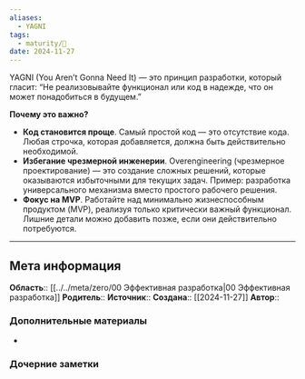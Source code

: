 ```yaml
---
aliases:
  - YAGNI
tags:
  - maturity/🌱
date: 2024-11-27
---
```

YAGNI (You Aren’t Gonna Need It) — это принцип разработки, который гласит: “Не реализовывайте функционал или код в надежде, что он может понадобиться в будущем.”

**Почему это важно?**
- **Код становится проще**. Самый простой код — это отсутствие кода. Любая строчка, которая добавляется, должна быть действительно необходимой.
- **Избегание чрезмерной инженерии**. Overengineering (чрезмерное проектирование) — это создание сложных решений, которые оказываются избыточными для текущих задач. Пример: разработка универсального механизма вместо простого рабочего решения.
- **Фокус на MVP**. Работайте над минимально жизнеспособным продуктом (MVP), реализуя только критически важный функционал. Лишние детали можно добавить позже, если они действительно потребуются.
***
## Мета информация
**Область**:: [[../../meta/zero/00 Эффективная разработка|00 Эффективная разработка]]
**Родитель**:: 
**Источник**:: 
**Создана**:: [[2024-11-27]]
**Автор**:: 
### Дополнительные материалы
- 

### Дочерние заметки
<!-- QueryToSerialize: LIST FROM [[]] WHERE contains(Родитель, this.file.link) or contains(parents, this.file.link) -->

